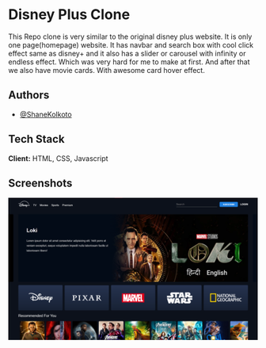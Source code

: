 
# Disney Plus Clone

This Repo clone is very similar to the original disney plus website. It is only one page(homepage) website. It has navbar and search box with cool click effect same as disney+ and it also has a slider or carousel with infinity or endless effect. Which was very hard for me to make at first. And after that we also have movie cards. With awesome card hover effect.


## Authors

- [@ShaneKolkoto](https://github.com/ShaneKolkoto)


## Tech Stack

**Client:** HTML, CSS, Javascript


## Screenshots

![App Screenshot](./assets/img/preview.png)

